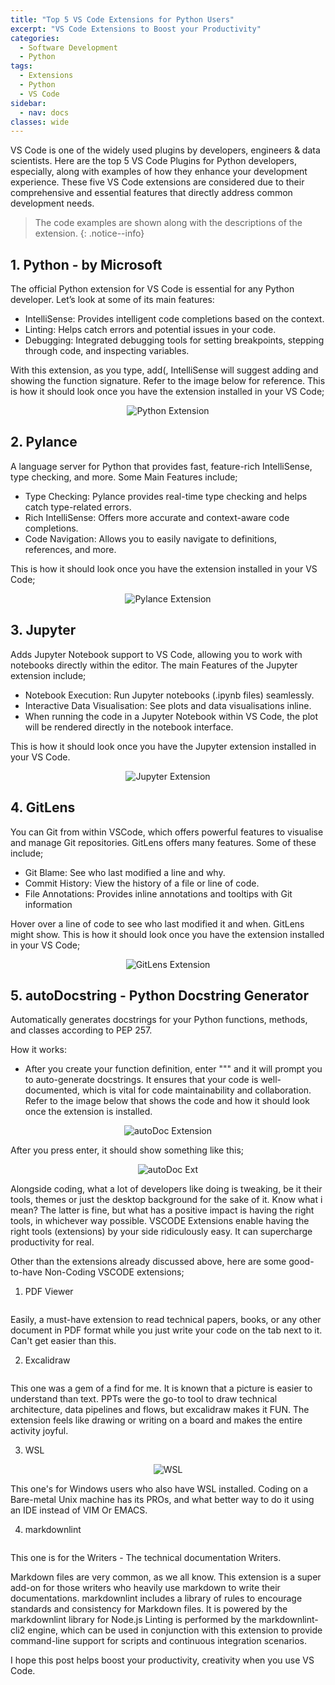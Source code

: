 ```yaml
---
title: "Top 5 VS Code Extensions for Python Users"
excerpt: "VS Code Extensions to Boost your Productivity"
categories:
  - Software Development
  - Python
tags:
  - Extensions
  - Python
  - VS Code
sidebar:
  - nav: docs
classes: wide
---
```


VS Code is one of the widely used plugins by developers, engineers & data scientists. Here are the top 5 VS Code Plugins for Python developers, especially, along with examples of how they enhance your development experience.
These five VS Code extensions are considered due to their comprehensive and essential features that directly address common development needs.

> <span style="font-size:1em;"> The code examples are shown along with the descriptions of the extension. </span>
{: .notice--info}
>

## 1. Python - by Microsoft

The official Python extension for VS Code is essential for any Python developer. Let’s look at some of its main features:

* IntelliSense: Provides intelligent code completions based on the context.
* Linting: Helps catch errors and potential issues in your code.
* Debugging: Integrated debugging tools for setting breakpoints, stepping through code, and inspecting variables.

With this extension, as you type, add(, IntelliSense will suggest adding and showing the function signature. Refer to the image below for reference. This is how it should look once you have the extension installed in your VS Code;

<p align="center">
  <img src="https://github.com/dataasciences/dataasciences.github.io/blob/master/assets/images/python_vscode_plugin.JPG?raw=true" alt="Python Extension" />
</p>

## 2. Pylance

A language server for Python that provides fast, feature-rich IntelliSense, type checking, and more. Some Main Features include;

* Type Checking: Pylance provides real-time type checking and helps catch type-related errors.
* Rich IntelliSense: Offers more accurate and context-aware code completions.
* Code Navigation: Allows you to easily navigate to definitions, references, and more.

This is how it should look once you have the extension installed in your VS Code;

<p align="center">
  <img src="https://github.com/dataasciences/dataasciences.github.io/blob/master/assets/images/python_vscode_plugin_pylance.JPG?raw=true" alt="Pylance Extension" />
</p>

## 3. Jupyter

Adds Jupyter Notebook support to VS Code, allowing you to work with notebooks directly within the editor. The main Features of the Jupyter extension include;

* Notebook Execution: Run Jupyter notebooks (.ipynb files) seamlessly.
* Interactive Data Visualisation: See plots and data visualisations inline.
* When running the code in a Jupyter Notebook within VS Code, the plot will be rendered directly in the notebook interface.

This is how it should look once you have the Jupyter extension installed in your VS Code.

<p align="center">
  <img src="https://github.com/dataasciences/dataasciences.github.io/blob/master/assets/images/python_vscode_plugin_jupyter.JPG?raw=true" alt="Jupyter Extension" />
</p>

## 4. GitLens

You can Git from within VSCode, which offers powerful features to visualise and manage Git repositories. GitLens offers many features. Some of these include;

* Git Blame: See who last modified a line and why.
* Commit History: View the history of a file or line of code.
* File Annotations: Provides inline annotations and tooltips with Git information
 
Hover over a line of code to see who last modified it and when. GitLens might show. This is how it should look once you have the extension installed in your VS Code;

<p align="center">
  <img src="https://github.com/dataasciences/dataasciences.github.io/blob/master/assets/images/python_vscode_plugin_gitlens_new.JPG?raw=true" alt="GitLens Extension" />
</p>

## 5. autoDocstring - Python Docstring Generator

Automatically generates docstrings for your Python functions, methods, and classes according to PEP 257.

How it works:

* After you create your function definition, enter """ and it will prompt you to auto-generate docstrings. It ensures that your code is well-documented, which is vital for code maintainability and collaboration. 
Refer to the image below that shows the code and how it should look once the extension is installed.

<p align="center">
  <img src="https://github.com/dataasciences/dataasciences.github.io/blob/master/assets/images/python_vscode_plugin_autodoc.JPG?raw=true" alt="autoDoc Extension" />
</p>

After you press enter, it should show something like this;

<p align="center">
  <img src="https://github.com/dataasciences/dataasciences.github.io/blob/master/assets/images/python_vscode_plugin_autodoc_function.JPG?raw=true" alt="autoDoc Ext" />
</p>

<script async src="https://pagead2.googlesyndication.com/pagead/js/adsbygoogle.js?client=ca-pub-9931405426648676"
     crossorigin="anonymous"></script>
<!-- Test -->
<ins class="adsbygoogle"
     style="display:block"
     data-ad-client="ca-pub-9931405426648676"
     data-ad-slot="5031359380"
     data-ad-format="auto"
     data-full-width-responsive="true"></ins>
<script>
     (adsbygoogle = window.adsbygoogle || []).push({});
</script>

Alongside coding, what a lot of developers like doing is tweaking, be it their tools, themes or just the desktop background for the sake of it. Know what i mean? The latter is fine, but what has a positive impact is having the right tools, in whichever way possible. VSCODE Extensions enable having the right tools (extensions) by your side ridiculously easy. It can supercharge productivity for real.

Other than the extensions already discussed above, here are some good-to-have Non-Coding VSCODE extensions;

1. PDF Viewer

![]()
                
Easily, a must-have extension to read technical papers, books, or any other document in PDF format while you just write your code on the tab next to it. Can't get easier than this.

2. Excalidraw

 ![]()

This one was a gem of a find for me. It is known that a picture is easier to understand than text. PPTs were the go-to tool to draw technical architecture, data pipelines and flows, but excalidraw makes it FUN. The extension feels like drawing or writing on a board and makes the entire activity joyful.

3. WSL  

<p align="center">
  <img src="https://github.com/dataasciences/dataasciences.github.io/blob/master/assets/images/wsl-tux.jpg?raw=true" alt="WSL" />
</p>

This one's for Windows users who also have WSL installed. Coding on a Bare-metal Unix machine has its PROs, and what better way to do it using an IDE instead of VIM Or EMACS. 

4. markdownlint

![]()
                
This one is for the Writers - The technical documentation Writers. 

Markdown files are very common, as we all know. This extension is a super add-on for those writers who heavily use markdown to write their documentations. 
                markdownlint includes a library of rules to encourage standards and consistency for Markdown files. It is powered by the markdownlint library for Node.js  Linting is performed by the markdownlint-cli2 engine, which can be used in conjunction with this extension to provide command-line support for scripts and continuous integration scenarios.

I hope this post helps boost your productivity, creativity when you use VS Code. 
